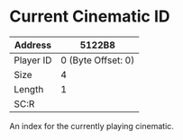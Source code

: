 
#  Current Cinematic ID
Address   | 5122B8
----------|-------------
Player ID | 0 (Byte Offset: 0)
Size 	  | 4
Length 	  | 1
SC:R      | 

An index for the currently playing cinematic.
